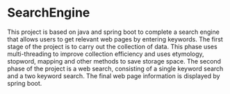 # SearchEngine
This project is based on java and spring boot to complete a search engine that allows users to get relevant web pages by entering keywords. 
The first stage of the project is to carry out the collection of data. 
This phase uses multi-threading to improve collection efficiency and uses etymology, stopword, mapping and other methods to save storage space. 
The second phase of the project is a web search, consisting of a single keyword search and a two keyword search. 
The final web page information is displayed by spring boot.
